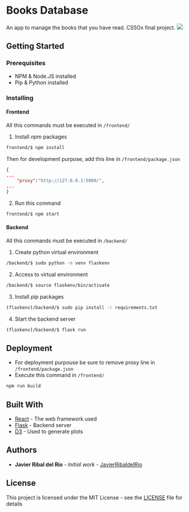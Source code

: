# Books Database
An app to manage the books that you have read. CS5Ox final project.
[![](https://balena.io/deploy.svg)](https://dashboard.balena-cloud.com/deploy?repoUrl=https://github.com/JavierRibaldelRio/Books-Database)


## Getting Started


### Prerequisites

- NPM & Node.JS installed
- Pip & Python installed



### Installing

#### Frontend
All this commands must be executed in `/frontend/`

1. Install *npm* packages

```bash
frontend/$ npm install
```



Then for development purpose, add this line in `/frontend/package.json` 

```json
{
...
    "proxy":"http://127.0.0.1:5000/",
...
}
```



2. Run this command

```bash
frontend/$ npm start
```



#### Backend

All this commands must be executed in `/backend/`

1.  Create python virtual environment

```bash
/backend/$ sudo python -m venv flaskenv
```



2.  Access to virtual environment

```bash
/backend/$ source flaskenv/bin/activate
```



3. Install *pip* packages

```bash
(flaskenv)/backend/$ sudo pip install -r requirements.txt
```



4. Start the backend server

```bash
(flaskenv)/backend/$ flask run
```



## Deployment

- For deployment purpouse be sure to remove proxy line in `/frontend/package.json`
- Execute this command in `/frontend/`
```bash
npm run build
```



## Built With

* [React](https://react.dev/) - The web framework used
* [Flask](https://flask.palletsprojects.com/en/2.3.x/) - Backend server
* [D3](https://d3js.org/) - Used to generate plots



## Authors

* **Javier Ribal del Río** - *Initial work* - [JavierRibaldelRio](https://github.com/JavierRibaldelRio)



## License

This project is licensed under the MIT License - see the [LICENSE](LICENSE) file for details


